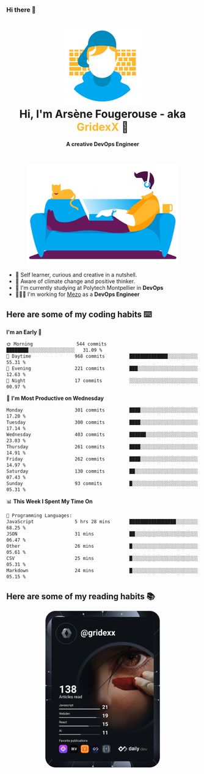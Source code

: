### Hi there 👋

<!--
**GridexX/gridexx** is a ✨ _special_ ✨ repository because its `README.md` (this file) appears on your GitHub profile.

Here are some ideas to get you started:

- 🔭 I’m currently working on ...
- 🌱 I’m currently learning ...
- 👯 I’m looking to collaborate on ...
- 🤔 I’m looking for help with ...
- 💬 Ask me about ...
- 📫 How to reach me: ...
- 😄 Pronouns: ...
- ⚡ Fun fact: ...
-->


<!-- Header -->
<h1 align="center">
  <img src="./images/user_profile.png" width="200">
  <br>
  Hi, I'm Arsène Fougerouse - aka <span style="color:#ffb72e">GridexX</span> 👋
</h1>


<p align="center">
  <b>A creative DevOps Engineer </b>
</p>
<br/>
<p align="center">
  <img src="./images/man_couch.png" width="400">
</p>

- 🎨 Self learner, curious and creative in a nutshell. 
- 🌱 Aware of climate change and positive thinker.
- 📕 I'm currently studying at Polytech Montpellier in **DevOps**
- 👨🏻‍💻 I'm working for [Mezo](https://meso-lr.umontpellier.fr/) as a **DevOps Engineer**


## Here are some of my coding habits ⌨️

<!-- Add a section about tech and Ops stack
  Like this one : https://github.com/Xanthus58#-tech-stack
-->
<!--START_SECTION:waka-->
**I'm an Early 🐤** 

```text
🌞 Morning                544 commits         ████████░░░░░░░░░░░░░░░░░   31.09 % 
🌆 Daytime                968 commits         ██████████████░░░░░░░░░░░   55.31 % 
🌃 Evening                221 commits         ███░░░░░░░░░░░░░░░░░░░░░░   12.63 % 
🌙 Night                  17 commits          ░░░░░░░░░░░░░░░░░░░░░░░░░   00.97 % 
```
📅 **I'm Most Productive on Wednesday** 

```text
Monday                   301 commits         ████░░░░░░░░░░░░░░░░░░░░░   17.20 % 
Tuesday                  300 commits         ████░░░░░░░░░░░░░░░░░░░░░   17.14 % 
Wednesday                403 commits         ██████░░░░░░░░░░░░░░░░░░░   23.03 % 
Thursday                 261 commits         ████░░░░░░░░░░░░░░░░░░░░░   14.91 % 
Friday                   262 commits         ████░░░░░░░░░░░░░░░░░░░░░   14.97 % 
Saturday                 130 commits         ██░░░░░░░░░░░░░░░░░░░░░░░   07.43 % 
Sunday                   93 commits          █░░░░░░░░░░░░░░░░░░░░░░░░   05.31 % 
```


📊 **This Week I Spent My Time On** 

```text
💬 Programming Languages: 
JavaScript               5 hrs 28 mins       █████████████████░░░░░░░░   68.25 % 
JSON                     31 mins             ██░░░░░░░░░░░░░░░░░░░░░░░   06.47 % 
Other                    26 mins             █░░░░░░░░░░░░░░░░░░░░░░░░   05.61 % 
CSV                      25 mins             █░░░░░░░░░░░░░░░░░░░░░░░░   05.31 % 
Markdown                 24 mins             █░░░░░░░░░░░░░░░░░░░░░░░░   05.15 % 
```


<!--END_SECTION:waka-->

## Here are some of my reading habits 📚
<div  align="center">
  <img src="./images/devcard.svg" width="300">
</div>
